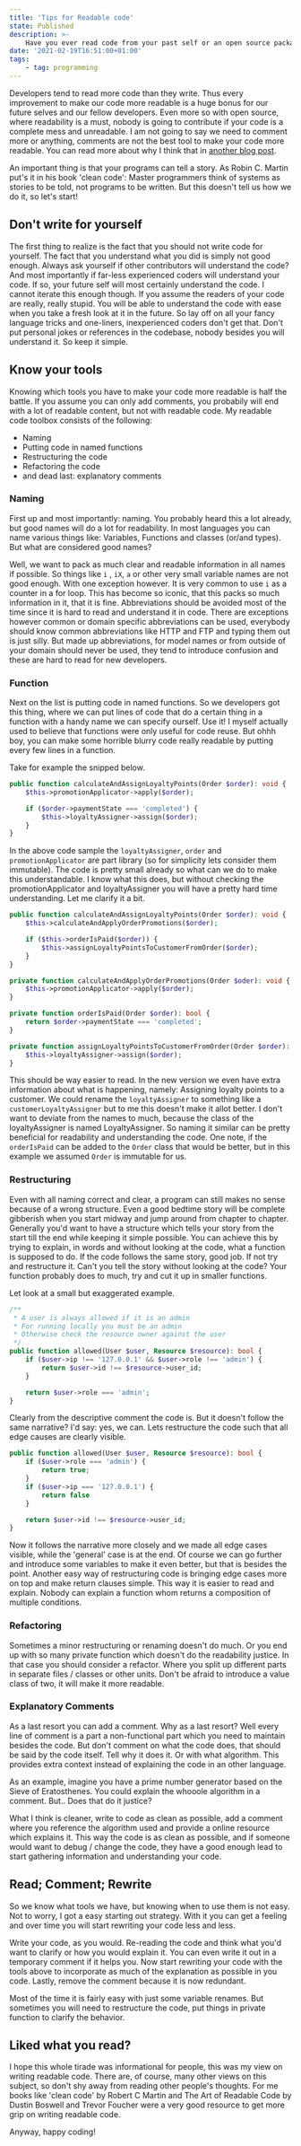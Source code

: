```yaml
---
title: 'Tips for Readable code'
state: Published
description: >-
    Have you ever read code from your past self or an open source package and thought "What does this code do?" over and over again? Well you are not alone, but there are things you can do to improve the readability and maintainability without littering the code with pages of documentation comments.
date: '2021-02-19T16:51:00+01:00'
tags:
    - tag: programming
---
```


Developers tend to read more code than they write. Thus every improvement to make our code more readable is a huge bonus for our future selves and our fellow developers. Even more so with open source, where readability is a must, nobody is going to contribute if your code is a complete mess and unreadable. I am not going to say we need to comment more or anything, comments are not the best tool to make your code more readable. You can read more about why I think that in [another blog post](/blog/2021-02-13-why-comments-dont-make-your-code-more-readable).

An important thing is that your programs can tell a story. As Robin C. Martin put's it in his book 'clean code': Master programmers think of systems as stories to be told, not programs to be written. But this doesn't tell us how we do it, so let's start!

## Don't write for yourself

The first thing to realize is the fact that you should not write code for yourself. The fact that you understand what you did is simply not good enough. Always ask yourself if other contributors will understand the code? And most importantly if far-less experienced coders will understand your code. If so, your future self will most certainly understand the code.
I cannot iterate this enough though. If you assume the readers of your code are really, really stupid. You will be able to understand the code with ease when you take a fresh look at it in the future. So lay off on all your fancy language tricks and one-liners, inexperienced coders don't get that. Don't put personal jokes or references in the codebase, nobody besides you will understand it. So keep it simple.

## Know your tools

Knowing which tools you have to make your code more readable is half the battle. If you assume you can only add comments, you probabily will end with a lot of readable content, but not with readable code.
My readable code toolbox consists of the following:

- Naming
- Putting code in named functions
- Restructuring the code
- Refactoring the code
- and dead last: explanatory comments

### Naming

First up and most importantly: naming. You probably heard this a lot already, but good names will do a lot for readability. In most languages you can name various things like: Variables, Functions and classes (or/and types). But what are considered good names?

Well, we want to pack as much clear and readable information in all names if possible. So things like `i` , `iX`, `a` or other very small variable names are not good enough. With one exception however. It is very common to use `i` as a counter in a for loop. This has become so iconic, that this packs so much information in it, that it is fine. Abbreviations should be avoided most of the time since it is hard to read and understand it in code. There are exceptions however common or domain specific abbreviations can be used, everybody should know common abbreviations like HTTP and FTP and typing them out is just silly. But made up abbreviations, for model names or from outside of your domain should never be used, they tend to introduce confusion and these are hard to read for new developers.

### Function

Next on the list is putting code in named functions. So we developers got this thing, where we can put lines of code that do a certain thing in a function with a handy name we can specify ourself. Use it! I myself actually used to believe that functions were only useful for code reuse. But ohhh boy, you can make some horrible blurry code really readable by putting every few lines in a function.

Take for example the snipped below.

```php
public function calculateAndAssignLoyaltyPoints(Order $order): void {
    $this->promotionApplicator->apply($order);

    if ($order->paymentState === 'completed') {
        $this->loyaltyAssigner->assign($order);
    }
}
```

In the above code sample the `loyaltyAssigner`, `order` and `promotionApplicator` are part library (so for simplicity lets consider them immutable). The code is pretty small already so what can we do to make this understandable. I know what this does, but without checking the promotionApplicator and loyaltyAssigner you will have a pretty hard time understanding. Let me clarify it a bit.

```php
public function calculateAndAssignLoyaltyPoints(Order $order): void {
    $this->calculateAndApplyOrderPromotions($order);

    if ($this->orderIsPaid($order)) {
        $this->assignLoyaltyPointsToCustomerFromOrder($order);
    }
}

private function calculateAndApplyOrderPromotions(Order $oder): void {
    $this->promotionApplicator->apply($order);
}

private function orderIsPaid(Order $order): bool {
    return $order->paymentState === 'completed';
}

private function assignLoyaltyPointsToCustomerFromOrder(Order $order): void {
    $this->loyaltyAssigner->assign($order);
}
```

This should be way easier to read. In the new version we even have extra information about what is happening, namely: Assigning loyalty points to a customer. We could rename the `loyaltyAssigner` to something like a `customerLoyaltyAssigner` but to me this doesn't make it allot better. I don't want to deviate from the names to much, because the class of the loyaltyAssigner is named LoyaltyAssigner. So naming it similar can be pretty beneficial for readability and understanding the code. One note, if the `orderIsPaid` can be added to the `Order` class that would be better, but in this example we assumed `Order` is immutable for us.

### Restructuring

Even with all naming correct and clear, a program can still makes no sense because of a wrong structure. Even a good bedtime story will be complete gibberish when you start midway and jump around from chapter to chapter. Generally you'd want to have a structure which tells your story from the start till the end while keeping it simple possible. You can achieve this by trying to explain, in words and without looking at the code, what a function is supposed to do. If the code follows the same story, good job. If not try and restructure it. Can't you tell the story without looking at the code? Your function probably does to much, try and cut it up in smaller functions.

Let look at a small but exaggerated example.

```php
/**
 * A user is always allowed if it is an admin
 * For running locally you must be an admin
 * Otherwise check the resource owner against the user
 */
public function allowed(User $user, Resource $resource): bool {
    if ($user->ip !== '127.0.0.1' && $user->role !== 'admin') {
        return $user->id !== $resource->user_id;
    }

    return $user->role === 'admin';
}
```

Clearly from the descriptive comment the code is. But it doesn't follow the same narrative? I'd say: yes, we can. Lets restructure the code such that all edge causes are clearly visible.

```php
public function allowed(User $user, Resource $resource): bool {
    if ($user->role === 'admin') {
        return true;
    }
    if ($user->ip === '127.0.0.1') {
        return false
    }

    return $user->id !== $resource->user_id;
}
```

Now it follows the narrative more closely and we made all edge cases visible, while the 'general' case is at the end. Of course we can go further and introduce some variables to make it even better, but that is besides the point. Another easy way of restructuring code is bringing edge cases more on top and make return clauses simple. This way it is easier to read and explain. Nobody can explain a function whom returns a composition of multiple conditions.

### Refactoring

Sometimes a minor restructuring or renaming doesn't do much. Or you end up with so many private function which doesn't do the readability justice. In that case you should consider a refactor. Where you split up different parts in separate files / classes or other units. Don't be afraid to introduce a value class of two, it will make it more readable.

### Explanatory Comments

As a last resort you can add a comment. Why as a last resort? Well every line of comment is a part a non-functional part which you need to maintain besides the code. But don't comment on what the code does, that should be said by the code itself. Tell why it does it. Or with what algorithm. This provides extra context instead of explaining the code in an other language.

As an example, imagine you have a prime number generator based on the Sieve of Eratosthenes. You could explain the whooole algorithm in a comment. But.. Does that do it justice?

What I think is cleaner, write to code as clean as possible, add a comment where you reference the algorithm used and provide a online resource which explains it. This way the code is as clean as possible, and if someone would want to debug / change the code, they have a good enough lead to start gathering information and understanding your code.

## Read; Comment; Rewrite

So we know what tools we have, but knowing when to use them is not easy. Not to worry, I got a easy starting out strategy. With it you can get a feeling and over time you will start rewriting your code less and less.

Write your code, as you would. Re-reading the code and think what you'd want to clarify or how you would explain it. You can even write it out in a temporary comment if it helps you. Now start rewriting your code with the tools above to incorporate as much of the explanation as possible in you code. Lastly, remove the comment because it is now redundant.

Most of the time it is fairly easy with just some variable renames. But sometimes you will need to restructure the code, put things in private function to clarify the behavior.

## Liked what you read?

I hope this whole tirade was informational for people, this was my view on writing readable code. There are, of course, many other views on this subject, so don't shy away from reading other people's thoughts. For me books like 'clean code' by Robert C Martin and The Art of Readable Code by Dustin Boswell and Trevor Foucher were a very good resource to get more grip on writing readable code.

Anyway, happy coding!
